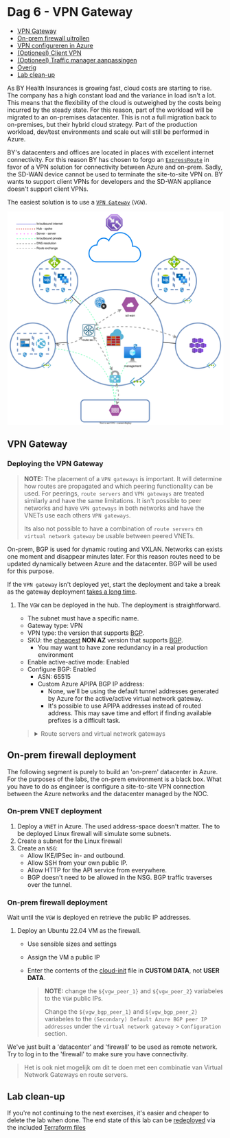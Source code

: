 # Dag 6 - VPN Gateway

* [VPN Gateway](#vpn-gateway)
* [On-prem firewall uitrollen](#on-prem-firewall-uitrollen)
* [VPN configureren in Azure](#vpn-configureren-in-azure)
* [(Optioneel) Client VPN](#optioneel-client-vpn)
* [(Optioneel) Traffic manager aanpassingen](#optioneel-traffic-manager-aanpassingen)
* [Overig](#overig)
* [Lab clean-up](#lab-clean-up)

As BY Health Insurances is growing fast, cloud costs are starting to rise. The company has a high constant load and the variance in load isn't a lot. This means that the flexibility of the cloud is outweighed by the costs being incurred by the steady state. For this reason, part of the workload will be migrated to an on-premises datacenter. This is not a full migration back to on-premises, but their hybrid cloud strategy. Part of the production workload, dev/test environments and scale out will still be performed in Azure.

BY's datacenters and offices are located in places with excellent internet connectivity. For this reason BY has chosen to forgo an [`ExpressRoute`](https://learn.microsoft.com/en-us/azure/expressroute/expressroute-introduction) in favor of a VPN solution for connectivity between Azure and on-prem. Sadly, the SD-WAN device cannot be used to terminate the site-to-site VPN on. BY wants to support client VPNs for developers and the SD-WAN appliance doesn't support client VPNs.

The easiest solution is to use a [`VPN Gateway`](https://learn.microsoft.com/en-us/azure/vpn-gateway/) (`VGW`).

![VPN gateway/virtual network gateway](./data/vpn_gateway.svg)

## VPN Gateway

### Deploying the VPN Gateway

> **NOTE:** The placement of a `VPN gateways` is important. It will determine how routes are propagated and which peering functionality can be used. For peerings, `route servers` and `VPN gateways` are treated similarly and have the same limitations. It isn't possible to peer networks and have `VPN gateways` in both networks and have the VNETs use each others `VPN gateways`. 
>
> Its also not possible to have a combination of `route servers` en `virtual network gateway` be usable between peered VNETs.

On-prem, BGP is used for dynamic routing and VXLAN. Networks can exists one moment and disappear minutes later. For this reason routes need to be updated dynamically between Azure and the datacenter. BGP will be used for this purpose.

If the `VPN gateway` isn't deployed yet, start the deployment and take a break as the gateway deployment [takes a long time](https://learn.microsoft.com/en-us/azure/vpn-gateway/vpn-gateway-about-vpngateways#vpn).

1. The `VGW` can be deployed in the hub. The deployment is straightforward.
    * The subnet must have a specific name.
    * Gateway type: VPN
    * VPN type: the version that supports [BGP](https://learn.microsoft.com/en-us/azure/vpn-gateway/vpn-gateway-bgp-overview#can-i-use-bgp-with-azure-policy-vpn-gateways).
    * SKU: the [cheapest](https://azure.microsoft.com/en-gb/pricing/details/vpn-gateway/#pricing) **NON AZ** version that supports [BGP](https://learn.microsoft.com/en-us/azure/vpn-gateway/vpn-gateway-bgp-overview#is-bgp-supported-on-all-azure-vpn-gateway-skus).
        * You may want to have zone redundancy in a real production environment
    * Enable active-active mode: Enabled
    * Configure BGP: Enabled
        * ASN: 65515
        * Custom Azure APIPA BGP IP address:
            * None, we'll be using the default tunnel addresses generated by Azure for the active/active virtual network gateway.
            * It's possible to use APIPA addresses instead of routed address. This may save time and effort if finding available prefixes is a difficult task.

    > <details><summary>Route servers and virtual network gateways</summary>
    >
    > When a route server and network gateway are used in combination with BGP, the network gateway has to be deployed in active/active mode. I do not know the reason for this. Maybe it has to do with Azure requiring redundancy. 
    >
    > The ASN of the `VNGs` is allowed to be the same as the `route server's`. Depending on the configuration, the peering between the `VNGs` and `route servers` can be EBGP or IBGP. This can influence routing.

    </details>

## On-prem firewall deployment

The following segment is purely to build an 'on-prem' datacenter in Azure. For the purposes of the labs, the on-prem environment is a black box. What you have to do as engineer is configure a site-to-site VPN connection between the Azure networks and the datacenter managed by the NOC.

### On-prem VNET deployment

1. Deploy a `VNET` in Azure. The used address-space doesn't matter. The to be deployed Linux firewall will simulate some subnets.
1. Create a subnet for the Linux firewall
1. Create an `NSG`:
    * Allow IKE/IPSec in- and outbound.
    * Allow SSH from your own public IP. 
    * Allow HTTP for the API service from everywhere.
    * BGP doesn't need to be allowed in the NSG. BGP traffic traverses over the tunnel.

### On-prem firewall deployment

Wait until the `VGW` is deployed en retrieve the public IP addresses.

1. Deploy an Ubuntu 22.04 VM as the firewall.
    * Use sensible sizes and settings
    * Assign the VM a public IP
    * Enter the contents of the [cloud-init](./tf/data/cloud-init.vpn.yml.j2) file in **CUSTOM DATA**, not **USER DATA**.
      
      > **NOTE:** change the `${vgw_peer_1}` and `${vgw_peer_2}` variabeles to the `VGW` public IPs.
      > 
      > Change the `${vgw_bgp_peer_1}` and `${vgw_bgp_peer_2}` variabeles to the `(Secondary) Default Azure BGP peer IP addresses` under the `virtual network gateway` > `Configuration` section.

We've just built a 'datacenter' and 'firewall' to be used as remote network. Try to log in to the 'firewall' to make sure you have connectivity.

>
> Het is ook niet mogelijk om dit te doen met een combinatie van Virtual Network Gateways en route servers.

## Lab clean-up

If you're not continuing to the next exercises, it's easier and cheaper to delete the lab when done. The end state of this lab can be [redeployed](../README_EN.md#lab-checkpoints) via the included [Terraform files](./tf/)
